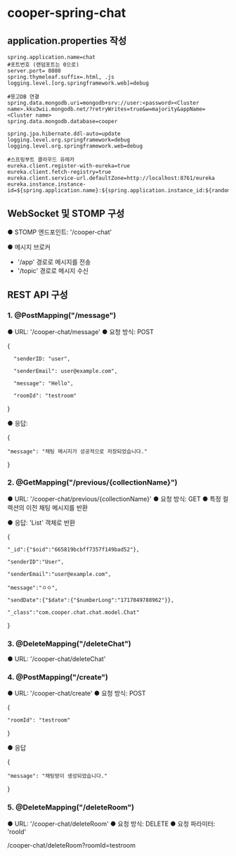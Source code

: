 # cooper-spring-chat

## application.properties 작성

    spring.application.name=chat
    #포트번호 (랜덤포트는 0으로)
    server.port= 8080
    spring.thymeleaf.suffix=.html, .js
    logging.level.[org.springframework.web]=debug
    
    #몽고DB 연결
    spring.data.mongodb.uri=mongodb+srv://user:<password><Cluster name>.kku3wii.mongodb.net/?retryWrites=true&w=majority&appName=<Cluster name>
    spring.data.mongodb.database=cooper
    
    spring.jpa.hibernate.ddl-auto=update
    logging.level.org.springframework=debug
    logging.level.org.springframework.web=debug
    
    #스프링부트 클라우드 유레카
    eureka.client.register-with-eureka=true
    eureka.client.fetch-registry=true
    eureka.client.service-url.defaultZone=http://localhost:8761/eureka
    eureka.instance.instance-id=${spring.application.name}:${spring.application.instance_id:${random.value}}


## WebSocket 및 STOMP 구성

● STOMP 엔드포인트: '/cooper-chat'

● 메시지 브로커
- '/app' 경로로 메시지를 전송
- '/topic' 경로로 메시지 수신


## REST API 구성

### 1. @PostMapping("/message")

● URL: '/cooper-chat/message'
● 요청 방식: POST

  {

      "senderID: "user",
  
      "senderEmail": user@example.com",
  
      "message": "Hello",
  
      "roomId": "testroom"
  
  }

● 응답:

 {
 
    "message": "채팅 메시지가 성공적으로 저장되었습니다."
    
 }

### 2. @GetMapping("/previous/{collectionName}")

● URL: '/cooper-chat/previous/{collectionName}'
● 요청 방식: GET
● 특정 컬렉션의 이전 채팅 메시지를 반환

● 응답: 'List<Chat>' 객체로 반환

{
    
    "_id":{"$oid":"665819bcbff7357f149bad52"},

    "senderID":"User",
    
    "senderEmail":"user@example.com",
    
    "message":"ㅇㅇ",
    
    "sendDate":{"$date":{"$numberLong":"1717049788962"}},
    
    "_class":"com.cooper.chat.chat.model.Chat"

}
    
  

### 3. @DeleteMapping("/deleteChat")

● URL: '/cooper-chat/deleteChat'


### 4. @PostMapping("/create")

● URL: '/cooper-chat/create'
● 요청 방식: POST

{

    "roomId": "testroom"

}

● 응답

{

    "message": "채팅방이 생성되었습니다."

}

### 5. @DeleteMapping("/deleteRoom")

● URL: '/cooper-chat/deleteRoom'
● 요청 방식: DELETE
● 요청 파라미터: 'rooId'

/cooper-chat/deleteRoom?roomId=testroom


